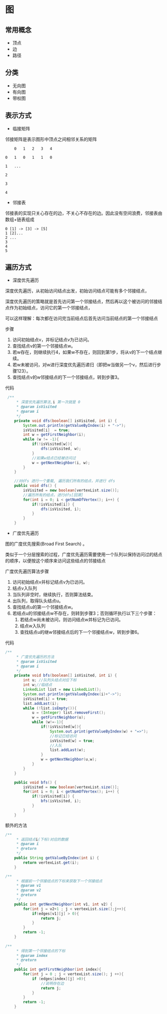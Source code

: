 # 图

## 常用概念

- 顶点
- 边
- 路径

## 分类

- 无向图
- 有向图
- 带权图

## 表示方式

- 临接矩阵

邻接矩阵是表示图形中顶点之间相邻关系的矩阵

```
	0	1	2	3	4	

0	1	0	1	1	0

1 	...

2

3

4
```

- 邻接表

邻接表的实现只关心存在的边，不关心不存在的边。因此没有空间浪费，邻接表由数组+链表组成

```
0 [1] -> [3] -> [5]
1 [2]...
2 ...
3
4
5
```



## 遍历方式

- 深度优先遍历

深度优先遍历，从初始访问结点出发，初始访问结点可能有多个邻接结点，

深度优先遍历的策略就是首先访问第一个邻接结点，然后再以这个被访问的邻接结点作为初始结点，访问它的第一个邻接结点， 

可以这样理解：每次都在访问完当前结点后首先访问当前结点的第一个邻接结点



步骤

1. 访问初始结点v，并标记结点v为已访问。
2. 查找结点v的第一个邻接结点w。
3. 若w存在，则继续执行4，如果w不存在，则回到第1步，将从v的下一个结点继续。
4. 若w未被访问，对w进行深度优先遍历递归（即把w当做另一个v，然后进行步骤123）。
5. 查找结点v的w邻接结点的下一个邻接结点，转到步骤3。



代码

```java
 /**
     * 深度优先遍历算法,i 第一次就是 0
     * @param isVisited
     * @param i
     */
    private void dfs(boolean[] isVisited, int i) {
        System.out.println(getValueByIndex(i) + "->");
        isVisited[i]  = true;
        int w = getFirstNeighbor(i);
        while (w != -1){
            if(!isVisited[w]){
                dfs(isVisited, w);
            }
            //如果w结点已经被访问过
            w = getNextNeighbor(i, w);
        }
    }

    //对dfs 进行一个重载, 遍历我们所有的结点，并进行 dfs
    public void dfs() {
        isVisited = new boolean[vertexList.size()];
        //遍历所有的结点，进行dfs[回溯]
        for(int i = 0; i < getNumOfVertex(); i++) {
            if(!isVisited[i]) {
                dfs(isVisited, i);
            }
        }
    }
```



- 广度优先遍历

图的广度优先搜索(Broad First Search) 。

类似于一个分层搜索的过程，广度优先遍历需要使用一个队列以保持访问过的结点的顺序，以便按这个顺序来访问这些结点的邻接结点



广度优先遍历算法步骤

1. 访问初始结点v并标记结点v为已访问。
2. 结点v入队列
3. 当队列非空时，继续执行，否则算法结束。
4. 出队列，取得队头结点u。
5. 查找结点u的第一个邻接结点w。
6. 若结点u的邻接结点w不存在，则转到步骤3；否则循环执行以下三个步骤：
   1. 若结点w尚未被访问，则访问结点w并标记为已访问。 
   2. 结点w入队列 
   3. 查找结点u的继w邻接结点后的下一个邻接结点w，转到步骤6。



代码

```java
/**
     * 广度优先遍历的方法
     * @param isVisited
     * @param i
     */
    private void bfs(boolean[] isVisited, int i) {
        int u; //队列头结点对应下标
        int w;//临结点
        LinkedList list = new LinkedList();
        System.out.println(getValueByIndex(i)+"->");
        isVisited[i] = true;
        list.addLast(i);
        while (!list.isEmpty()){
            u = (Integer) list.removeFirst();
            w = getFirstNeighbor(u);
            while (w!=-1){
                if(!isVisited[w]){
                    System.out.print(getValueByIndex(w) + "=>");
                    //标记已经访问
                    isVisited[w] = true;
                    //入队
                    list.addLast(w);
                }
                w = getNextNeighbor(u,w);
            }
        }
    }

    public void bfs() {
        isVisited = new boolean[vertexList.size()];
        for(int i = 0; i < getNumOfVertex(); i++) {
            if(!isVisited[i]) {
                bfs(isVisited, i);
            }
        }
    }
```



额外的方法

```java
/**
     * 返回结点i(下标)对应的数据
     * @param i
     * @return
     */
    public String getValueByIndex(int i) {
        return vertexList.get(i);
    }

/**
     * 根据前一个邻接结点的下标来获取下一个邻接结点
     * @param v1
     * @param v2
     * @return
     */
    public int getNextNeighbor(int v1, int v2) {
        for(int j = v2+1 ; j < vertexList.size();j++){
            if(edges[v1][j] > 0){
                return j;
            }
        }
        return -1;
    }
 
/**
     * 得到第一个邻接结点的下标
     * @param index
     * @return
     */
    public int getFirstNeighbor(int index){
        for(int j = 0 ; j < vertexList.size(); j ++){
            if (edges[index][j] >0){
                //说明存在边
                return j;
            }
        }
        return -1;
    }
```

